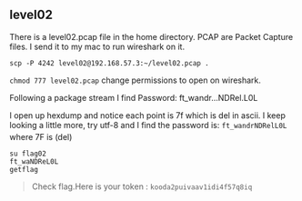 ## level02

There is a level02.pcap file in the home directory.
PCAP are Packet Capture files. I send it to my mac to run wireshark on it.

	scp -P 4242 level02@192.168.57.3:~/level02.pcap .

`chmod 777 level02.pcap` change permissions to open on wireshark.

Following a package stream I find
Password: ft_wandr...NDRel.L0L

I open up hexdump and notice each point is 7f which is del in ascii. 
I keep looking a little more, try utf-8 and I find the password is: `ft_wandrNDRelL0L` where 7F is (del)

	su flag02
	ft_waNDReL0L 
	getflag

> Check flag.Here is your token : `kooda2puivaav1idi4f57q8iq`